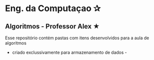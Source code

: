 # Eng. da Computaçao ✰
## Algoritmos - Professor Alex ★
Esse repositório contém pastas com itens desenvolvidos para a aula
de algoritmos 
- criado exclussivamente para armazenamento de dados -
